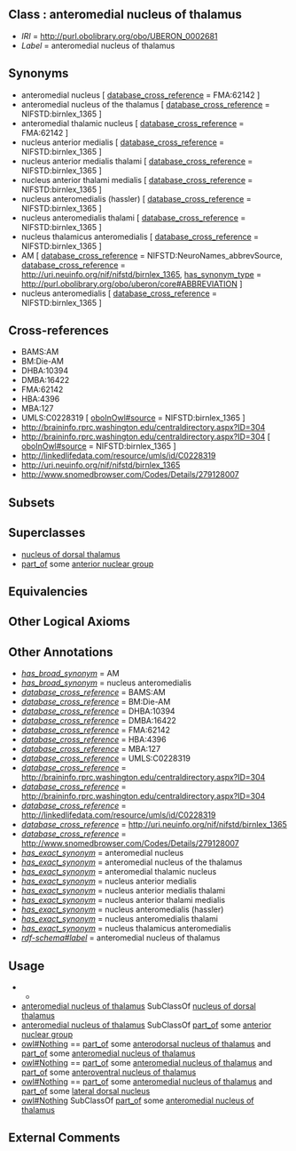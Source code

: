 
## Class : anteromedial nucleus of thalamus

 * *IRI* = http://purl.obolibrary.org/obo/UBERON_0002681
 * *Label* = anteromedial nucleus of thalamus

## Synonyms

 * anteromedial nucleus [ [database_cross_reference](../../ef/oboInOwl#hasDbXref.md) = FMA:62142 ]
 * anteromedial nucleus of the thalamus [ [database_cross_reference](../../ef/oboInOwl#hasDbXref.md) = NIFSTD:birnlex_1365 ]
 * anteromedial thalamic nucleus [ [database_cross_reference](../../ef/oboInOwl#hasDbXref.md) = FMA:62142 ]
 * nucleus anterior medialis [ [database_cross_reference](../../ef/oboInOwl#hasDbXref.md) = NIFSTD:birnlex_1365 ]
 * nucleus anterior medialis thalami [ [database_cross_reference](../../ef/oboInOwl#hasDbXref.md) = NIFSTD:birnlex_1365 ]
 * nucleus anterior thalami medialis [ [database_cross_reference](../../ef/oboInOwl#hasDbXref.md) = NIFSTD:birnlex_1365 ]
 * nucleus anteromedialis (hassler) [ [database_cross_reference](../../ef/oboInOwl#hasDbXref.md) = NIFSTD:birnlex_1365 ]
 * nucleus anteromedialis thalami [ [database_cross_reference](../../ef/oboInOwl#hasDbXref.md) = NIFSTD:birnlex_1365 ]
 * nucleus thalamicus anteromedialis [ [database_cross_reference](../../ef/oboInOwl#hasDbXref.md) = NIFSTD:birnlex_1365 ]
 * AM [ [database_cross_reference](../../ef/oboInOwl#hasDbXref.md) = NIFSTD:NeuroNames_abbrevSource, [database_cross_reference](../../ef/oboInOwl#hasDbXref.md) = http://uri.neuinfo.org/nif/nifstd/birnlex_1365, [has_synonym_type](../../pe/oboInOwl#hasSynonymType.md) = http://purl.obolibrary.org/obo/uberon/core#ABBREVIATION ]
 * nucleus anteromedialis [ [database_cross_reference](../../ef/oboInOwl#hasDbXref.md) = NIFSTD:birnlex_1365 ]

## Cross-references

 * BAMS:AM
 * BM:Die-AM
 * DHBA:10394
 * DMBA:16422
 * FMA:62142
 * HBA:4396
 * MBA:127
 * UMLS:C0228319 [ [oboInOwl#source](../../ce/oboInOwl#source.md) = NIFSTD:birnlex_1365 ]
 * http://braininfo.rprc.washington.edu/centraldirectory.aspx?ID=304
 * http://braininfo.rprc.washington.edu/centraldirectory.aspx?ID=304 [ [oboInOwl#source](../../ce/oboInOwl#source.md) = NIFSTD:birnlex_1365 ]
 * http://linkedlifedata.com/resource/umls/id/C0228319
 * http://uri.neuinfo.org/nif/nifstd/birnlex_1365
 * http://www.snomedbrowser.com/Codes/Details/279128007

## Subsets


## Superclasses

 * [nucleus of dorsal thalamus](../../UBERON/33/UBERON_0015233.md)
 * [part_of](../../BFO/50/BFO_0000050.md) some [anterior nuclear group](../../UBERON/88/UBERON_0002788.md)

## Equivalencies


## Other Logical Axioms


## Other Annotations

 * *[has_broad_synonym](../../ym/oboInOwl#hasBroadSynonym.md)* = AM
 * *[has_broad_synonym](../../ym/oboInOwl#hasBroadSynonym.md)* = nucleus anteromedialis
 * *[database_cross_reference](../../ef/oboInOwl#hasDbXref.md)* = BAMS:AM
 * *[database_cross_reference](../../ef/oboInOwl#hasDbXref.md)* = BM:Die-AM
 * *[database_cross_reference](../../ef/oboInOwl#hasDbXref.md)* = DHBA:10394
 * *[database_cross_reference](../../ef/oboInOwl#hasDbXref.md)* = DMBA:16422
 * *[database_cross_reference](../../ef/oboInOwl#hasDbXref.md)* = FMA:62142
 * *[database_cross_reference](../../ef/oboInOwl#hasDbXref.md)* = HBA:4396
 * *[database_cross_reference](../../ef/oboInOwl#hasDbXref.md)* = MBA:127
 * *[database_cross_reference](../../ef/oboInOwl#hasDbXref.md)* = UMLS:C0228319
 * *[database_cross_reference](../../ef/oboInOwl#hasDbXref.md)* = http://braininfo.rprc.washington.edu/centraldirectory.aspx?ID=304
 * *[database_cross_reference](../../ef/oboInOwl#hasDbXref.md)* = http://braininfo.rprc.washington.edu/centraldirectory.aspx?ID=304
 * *[database_cross_reference](../../ef/oboInOwl#hasDbXref.md)* = http://linkedlifedata.com/resource/umls/id/C0228319
 * *[database_cross_reference](../../ef/oboInOwl#hasDbXref.md)* = http://uri.neuinfo.org/nif/nifstd/birnlex_1365
 * *[database_cross_reference](../../ef/oboInOwl#hasDbXref.md)* = http://www.snomedbrowser.com/Codes/Details/279128007
 * *[has_exact_synonym](../../ym/oboInOwl#hasExactSynonym.md)* = anteromedial nucleus
 * *[has_exact_synonym](../../ym/oboInOwl#hasExactSynonym.md)* = anteromedial nucleus of the thalamus
 * *[has_exact_synonym](../../ym/oboInOwl#hasExactSynonym.md)* = anteromedial thalamic nucleus
 * *[has_exact_synonym](../../ym/oboInOwl#hasExactSynonym.md)* = nucleus anterior medialis
 * *[has_exact_synonym](../../ym/oboInOwl#hasExactSynonym.md)* = nucleus anterior medialis thalami
 * *[has_exact_synonym](../../ym/oboInOwl#hasExactSynonym.md)* = nucleus anterior thalami medialis
 * *[has_exact_synonym](../../ym/oboInOwl#hasExactSynonym.md)* = nucleus anteromedialis (hassler)
 * *[has_exact_synonym](../../ym/oboInOwl#hasExactSynonym.md)* = nucleus anteromedialis thalami
 * *[has_exact_synonym](../../ym/oboInOwl#hasExactSynonym.md)* = nucleus thalamicus anteromedialis
 * *[rdf-schema#label](../../el/rdf-schema#label.md)* = anteromedial nucleus of thalamus

## Usage

 * -
 * [anteromedial nucleus of thalamus](../../UBERON/81/UBERON_0002681.md) SubClassOf [nucleus of dorsal thalamus](../../UBERON/33/UBERON_0015233.md)
 * [anteromedial nucleus of thalamus](../../UBERON/81/UBERON_0002681.md) SubClassOf [part_of](../../BFO/50/BFO_0000050.md) some [anterior nuclear group](../../UBERON/88/UBERON_0002788.md)
 * [owl#Nothing](../../ng/owl#Nothing.md) == [part_of](../../BFO/50/BFO_0000050.md) some [anterodorsal nucleus of thalamus](../../UBERON/79/UBERON_0002679.md) and [part_of](../../BFO/50/BFO_0000050.md) some [anteromedial nucleus of thalamus](../../UBERON/81/UBERON_0002681.md)
 * [owl#Nothing](../../ng/owl#Nothing.md) == [part_of](../../BFO/50/BFO_0000050.md) some [anteromedial nucleus of thalamus](../../UBERON/81/UBERON_0002681.md) and [part_of](../../BFO/50/BFO_0000050.md) some [anteroventral nucleus of thalamus](../../UBERON/85/UBERON_0002685.md)
 * [owl#Nothing](../../ng/owl#Nothing.md) == [part_of](../../BFO/50/BFO_0000050.md) some [anteromedial nucleus of thalamus](../../UBERON/81/UBERON_0002681.md) and [part_of](../../BFO/50/BFO_0000050.md) some [lateral dorsal nucleus](../../UBERON/84/UBERON_0002984.md)
 * [owl#Nothing](../../ng/owl#Nothing.md) SubClassOf [part_of](../../BFO/50/BFO_0000050.md) some [anteromedial nucleus of thalamus](../../UBERON/81/UBERON_0002681.md)

## External Comments

